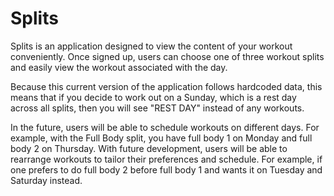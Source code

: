 # Splits
Splits is an application designed to view the content of your workout conveniently. Once signed up, users can choose one of three workout splits and easily view the workout associated with the day. 

Because this current version of the application follows hardcoded data, this means that if you decide to work out on a Sunday, which is a rest day across all splits, then you will see "REST DAY" instead of any workouts.

In the future, users will be able to schedule workouts on different days. For example, with the Full Body split, you have full body 1 on Monday and full body 2 on Thursday. With future development, users will be able to rearrange workouts to tailor their preferences and schedule. For example, if one prefers to do full body 2 before full body 1 and wants it on Tuesday and Saturday instead.